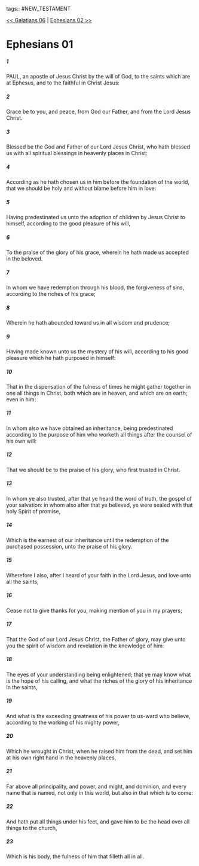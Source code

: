 tags:: #NEW_TESTAMENT

[<< Galatians 06](NEW_TESTAMENT/09_Galatians/Galatians_06.md) | [Ephesians 02 >>](NEW_TESTAMENT/10_Ephesians/Ephesians_02.md)

# Ephesians 01

##### 1

PAUL, an apostle of Jesus Christ by the will of God, to the saints which are at Ephesus, and to the faithful in Christ Jesus:

##### 2

Grace be to you, and peace, from God our Father, and from the Lord Jesus Christ.

##### 3

Blessed be the God and Father of our Lord Jesus Christ, who hath blessed us with all spiritual blessings in heavenly places in Christ:

##### 4

According as he hath chosen us in him before the foundation of the world, that we should be holy and without blame before him in love:

##### 5

Having predestinated us unto the adoption of children by Jesus Christ to himself, according to the good pleasure of his will,

##### 6

To the praise of the glory of his grace, wherein he hath made us accepted in the beloved.

##### 7

In whom we have redemption through his blood, the forgiveness of sins, according to the riches of his grace;

##### 8

Wherein he hath abounded toward us in all wisdom and prudence;

##### 9

Having made known unto us the mystery of his will, according to his good pleasure which he hath purposed in himself:

##### 10

That in the dispensation of the fulness of times he might gather together in one all things in Christ, both which are in heaven, and which are on earth; even in him:

##### 11

In whom also we have obtained an inheritance, being predestinated according to the purpose of him who worketh all things after the counsel of his own will:

##### 12

That we should be to the praise of his glory, who first trusted in Christ.

##### 13

In whom ye also trusted, after that ye heard the word of truth, the gospel of your salvation: in whom also after that ye believed, ye were sealed with that holy Spirit of promise,

##### 14

Which is the earnest of our inheritance until the redemption of the purchased possession, unto the praise of his glory.

##### 15

Wherefore I also, after I heard of your faith in the Lord Jesus, and love unto all the saints,

##### 16

Cease not to give thanks for you, making mention of you in my prayers;

##### 17

That the God of our Lord Jesus Christ, the Father of glory, may give unto you the spirit of wisdom and revelation in the knowledge of him:

##### 18

The eyes of your understanding being enlightened; that ye may know what is the hope of his calling, and what the riches of the glory of his inheritance in the saints,

##### 19

And what is the exceeding greatness of his power to us-ward who believe, according to the working of his mighty power,

##### 20

Which he wrought in Christ, when he raised him from the dead, and set him at his own right hand in the heavenly places,

##### 21

Far above all principality, and power, and might, and dominion, and every name that is named, not only in this world, but also in that which is to come:

##### 22

And hath put all things under his feet, and gave him to be the head over all things to the church,

##### 23

Which is his body, the fulness of him that filleth all in all.
